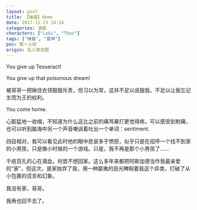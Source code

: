 ```yaml
---
layout: post
title: 【锤基】Home
date: 2017-11-13 14:24
categories: 漫威
characters: ["Loki", "Thor"]
tags: ["锤基", "雷神"]
pov: 第一人称
origin: 名人朋友圈
---
```


You give up Tesseract!

You give up that poisonous dream!

被哥哥一把揪住衣领狠狠斥责，但习以为常，这并不足以说服我，不足以让我忘记生而为王的权利。

You come home.

心脏猛地一收缩，不知道为什么这比之前的痛骂暴打更觉得疼。可以感受到刺痛，也可以听到脑海中另一个声音嘲讽着吐出一个单词：sentiment.

四目相对，我可以看见此时他的眼中悲哀多于愤怒，似乎只是在招呼一个找不到家的小男孩，只是像小时候的一个游戏。只是，我不再是那个小男孩了……

千疮百孔的心在滴血，何尝不想回家。这么多年来都把阿斯加德当作我最亲爱的“家”，但这次，是家抛弃了我，用一种鄙夷的目光睥睨着我这个异类，打破了从小包裹的谎言和幻象。

我没有家，哥哥。

我再也回不去了。
